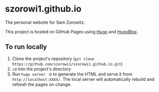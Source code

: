 # szorowi1.github.io

The personal website for Sam Zorowitz.

This project is hosted on GitHub Pages using [Hugo](https://gohugo.io/) and [HugoBlox](https://github.com/HugoBlox/theme-academic-cv).

## To run locally

1. Clone the project's repository (`git clone https://github.com/szorowi1/szorowi1.github.io.git`)
2. `cd` into the project's directory
3. Run `hugo server -D` to generate the HTML and serve it from `http://localhost:XXXX/`. The local server will automatically rebuild and refresh the pages on change.